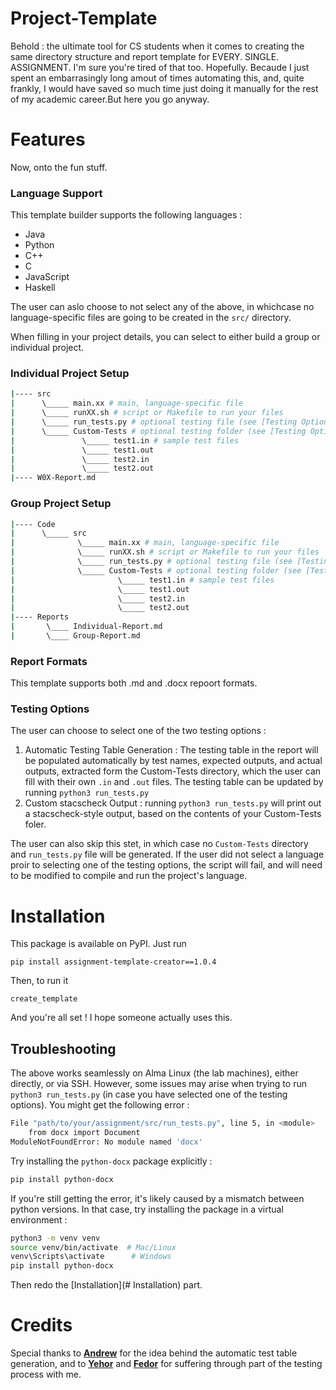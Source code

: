 # Project-Template
Behold : the ultimate tool for CS students when it comes to creating the same directory structure and report template for EVERY. SINGLE. ASSIGNMENT. I'm sure you're tired of that too. Hopefully. Becaude I just spent an embarrasingly long amout of times automating this, and, quite frankly, I would have saved so much time just doing it manually for the rest of my academic career.But here you go anyway. 

# Features 

Now, onto the fun stuff. 

### Language Support
This template builder supports the following languages : 
- Java 
- Python 
- C++
- C 
- JavaScript 
- Haskell

The user can aslo choose to not select any of the above, in whichcase no language-specific files are going to be created in the `src/` directory. 

When filling in your project details, you can select to either build a group or individual project. 
### Individual Project Setup
```bash
|---- src
|      \_____ main.xx # main, language-specific file
|      \_____ runXX.sh # script or Makefile to run your files
|      \_____ run_tests.py # optional testing file (see [Testing Options](# Testing Options)) 
|      \_____ Custom-Tests # optional testing folder (see [Testing Options](# Testing Options)) 
|               \_____ test1.in # sample test files 
|               \_____ test1.out
|               \_____ test2.in
|               \_____ test2.out
|---- W0X-Report.md
```
### Group Project Setup
```bash
|---- Code
|      \_____ src
|              \_____ main.xx # main, language-specific file
|              \_____ runXX.sh # script or Makefile to run your files
|              \_____ run_tests.py # optional testing file (see [Testing Options](# Testing Options))
|              \_____ Custom-Tests # optional testing folder (see [Testing Options](# Testing Options))
|                       \_____ test1.in # sample test files 
|                       \_____ test1.out
|                       \_____ test2.in
|                       \_____ test2.out
|---- Reports 
|       \____ Individual-Report.md
|       \____ Group-Report.md
```

### Report Formats 
This template supports both .md and .docx repoort formats.

### Testing Options
The user can choose to select one of the two testing options : 

1. Automatic Testing Table Generation : The testing table in the report will be populated automatically by test names, expected outputs, and actual outputs, extracted form the Custom-Tests directory, which the user can fill with their own `.in` and `.out` files. The testing table can be updated by running `python3 run_tests.py`
2. Custom stacscheck Output : running `python3 run_tests.py` will print out a stacscheck-style output, based on the contents of your Custom-Tests foler.

The user can also skip this stet, in which case no `Custom-Tests` directory and `run_tests.py` file will be generated. If the user did not select a language proir to selecting one of the testing options, the script will fail, and will need to be modified to compile and run the project's language. 

# Installation 
This package is available on PyPI. Just run
```
pip install assignment-template-creator==1.0.4
```
Then, to run it
```
create_template
```
And you're all set ! I hope someone actually uses this.

## Troubleshooting 
The above works seamlessly on Alma Linux (the lab machines), either directly, or via SSH. However, some issues may arise when trying to run `python3 run_tests.py` (in case you have selected one of the testing options). You might get the following error : 
```bash
File "path/to/your/assignment/src/run_tests.py", line 5, in <module>
    from docx import Document
ModuleNotFoundError: No module named 'docx'
```
Try installing the `python-docx` package explicitly :
```bash
pip install python-docx
```
If you're still getting the error, it's likely caused by a mismatch between python versions. In that case, try installing the package in a virtual environment : 
```bash
python3 -m venv venv 
source venv/bin/activate  # Mac/Linux
venv\Scripts\activate      # Windows
pip install python-docx
```
Then redo the [Installation](# Installation) part.  

# Credits
Special thanks to **[Andrew](https://github.com/ThatOtherAndrew)** for the idea behind the automatic test table generation, and to **[Yehor](https://github.com/YehorBoiar)** and **[Fedor](https://github.com/DrPepper1337)** for suffering through part of the testing process with me.  
